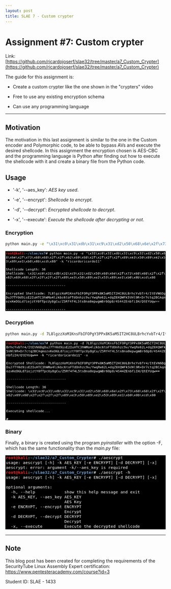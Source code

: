 ```yaml
---
layout: post
title: SLAE 7 - Custom crypter
---
```



<!-- ![_config.yml]({{ site.baseurl }}/https://raw.githubusercontent.com/ricardojoserf/slae32/master/a7_Custom_Crypter/images/config.png) -->

# Assignment #7: Custom crypter


Link: [https://github.com/ricardojoserf/slae32/tree/master/a7_Custom_Crypter](https://github.com/ricardojoserf/slae32/tree/master/a7_Custom_Crypter)

The guide for this assignment is:

- Create a custom crypter like the one shown in the "crypters" video

- Free to use any existing encryption schema

- Can use any programming language


---------------------------------------------------

## Motivation

The motivation in this last assignment is similar to the one in the Custom encoder and Polymorphic code, to be able to bypass AVs and execute the desired shellcode. In this assignment the encryption chosen is AES-CBC and the programming language is Python after finding out how to execute the shellcode with it and create a binary file from the Python code.


## Usage

- '-k', '--aes_key': *AES key used*.

- '-e', '--encrypt': *Shellcode to encrypt*.

- '-d', '--decrypt': *Encrypted shellcode to decrypt*.

- '-x', '--execute': *Execute the shellcode after decrypting or not*.


### Encryption

```bash
python main.py -e "\x31\xc0\x31\xdb\x31\xc9\x31\xd2\x50\x68\x6e\x2f\x73\x68\x68\x2f\x2f\x62\x69\x68\x2f\x2f\x2f\x2f\x89\xe3\x50\x89\xe2\x53\x89\xe1\xb0\x0b\xcd" -k "ricardoricardo11"
```

![Screenshot](https://raw.githubusercontent.com/ricardojoserf/slae32/master/a7_Custom_Crypter/images/1.png)


### Decryption

```bash
python main.py -d 7L8lgzzXoM1KnsFbIFOPgY3PPx8K5aM5IT2HC8ULBrhcYvbTr4/ItEVN6DgDuJ7TY0d9isE2IuHTC3hWMa4lzkbc6toFTdOnhzc9v/YwqRe62L+dqZ8XQWFk5VHl9R+Dr7ctq2BCAqmozxKeDGLd7iojztY0fTpcUy8gCu/Z5Rf4f4L5tsBna8epwgmBr6Op0/4S44ZEnbfiIH/QtEYUqw== -k "ricardoricardo11"  -x
```

![Screenshot](https://raw.githubusercontent.com/ricardojoserf/slae32/master/a7_Custom_Crypter/images/2.png)

### Binary

Finally, a binary is created using the program *pyinstaller* with the option -F, which has the same functionality than the *main.py* file:

![Screenshot](https://raw.githubusercontent.com/ricardojoserf/slae32/master/a7_Custom_Crypter/images/3.png)

---------------------------------------------------


## Note

This blog post has been created for completing the requirements of the SecurityTube Linux Assembly Expert certification: https://www.pentesteracademy.com/course?id=3

Student ID: SLAE - 1433
